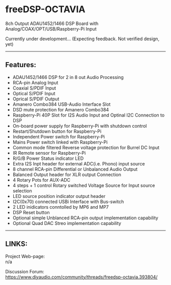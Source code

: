 # freeDSP-OCTAVIA
8ch Output ADAU1452/1466 DSP Board with Analog/COAX/OPT/USB/Raspberry-Pi Input

Currently under development... (Expecting feedback. Not verified design, yet) 

----
## Features:
* ADAU1452/1466 DSP for 2 in 8 out Audio Processing
* RCA-pin Analog Input
* Coaxial S/PDIF Input
* Optical S/PDIF Input
* Oprical S/PDIF Output
* Amanero Combo384 USB-Audio Interface Slot
* DSD mute protection for Amanero Combo384
* Raspberry-Pi 40P Slot for I2S Audio Input and Optinal I2C Connection to DSP
* On-board power supply for Raspberry-Pi with shutdown control
* Restart/Shutdown button for Raspberry-Pi
* Independent Power switch for Raspberry-Pi
* Mains Power switch linked with Raspberry-Pi
* Common mode filtered Reverse voltage protection for Burrel DC Input
* IR Remote sensor for Raspberry-Pi
* R/G/B Power Status indicator LED
* Extra I2S Inpt header for external ADC(i.e. Phono) input source
* 8 channel RCA-pin Differential or Unbalanced Audio Output
* Balanced Output header for XLR output Connection
* 4 Rotary Pots for AUX-ADC
* 4 steps + 1 control Rotary switched Voltage Source for Input source selection
* LED source position indicator output header 
* I2C(0x70) connected USBi Interface with Bus-switch
* 2 LED inidicators conntolled by MP6 and MP7
* DSP Reset button
* Optional simple Unblanced RCA-pin output implementation capability
* Optional Quad DAC Streo implementation capability 
----
## LINKS:<br />
Project Web-page:<br />
 n/a

Discussion Forum:<br /> 
 https://www.diyaudio.com/community/threads/freedsp-octavia.393804/
